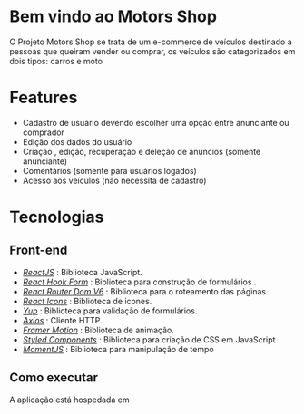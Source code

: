 ﻿# Bem vindo ao Motors Shop

O Projeto Motors Shop se trata de um e-commerce de veículos destinado a pessoas que queiram vender ou comprar, os veículos são categorizados em dois tipos: carros e moto


# Features
- Cadastro de usuário devendo escolher uma opção entre anunciante ou comprador
- Edição dos dados do usuário
- Criação , edição, recuperação e deleção de anúncios (somente anunciante)
- Comentários (somente para usuários logados)
- Acesso aos veículos (não necessita de cadastro)

# Tecnologias
## Front-end
- *[ReactJS](https://reactjs.org/)* : Biblioteca JavaScript.
- *[React Hook Form](https://react-hook-form.com/)* : Biblioteca para construção de formulários .
- *[React Router Dom V6](https://reactrouter.com/en/main)* : Biblioteca para o roteamento das páginas.
- *[React Icons](https://react-icons.github.io/react-icons/)* : Biblioteca de icones.
- *[Yup](https://www.npmjs.com/package/yup)* : Biblioteca para validação de formulários.
- *[Axios](https://axios-http.com/ptbr/docs/intro)* : Cliente HTTP.
- *[Framer Motion](https://www.framer.com/motion/)* : Biblioteca de animação.
- *[Styled Components](https://styled-components.com/)* : Biblioteca para criação de CSS em JavaScript
- *[MomentJS](https://momentjs.com/)* : Biblioteca para manipulação de tempo

## Como executar
A aplicação está hospedada em 